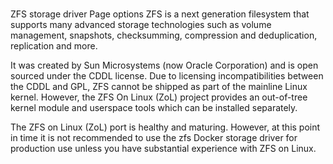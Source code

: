 # **[](https://docs.docker.com/engine/storage/drivers/zfs-driver/)**

ZFS storage driver
Page options
ZFS is a next generation filesystem that supports many advanced storage technologies such as volume management, snapshots, checksumming, compression and deduplication, replication and more.

It was created by Sun Microsystems (now Oracle Corporation) and is open sourced under the CDDL license. Due to licensing incompatibilities between the CDDL and GPL, ZFS cannot be shipped as part of the mainline Linux kernel. However, the ZFS On Linux (ZoL) project provides an out-of-tree kernel module and userspace tools which can be installed separately.

The ZFS on Linux (ZoL) port is healthy and maturing. However, at this point in time it is not recommended to use the zfs Docker storage driver for production use unless you have substantial experience with ZFS on Linux.

